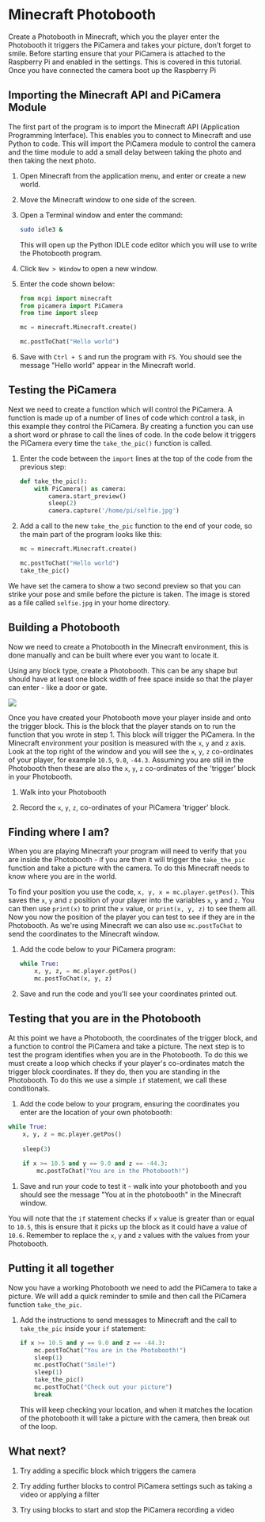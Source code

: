 # Minecraft Photobooth

Create a Photobooth in Minecraft, which you the player enter the Photobooth it triggers the PiCamera and takes your picture, don't forget to smile.  Before starting ensure that your PiCamera is attached to the Raspberry Pi and enabled in the settings.  This is covered in this tutorial.  Once you have connected the camera boot up the Raspberry Pi

## Importing the Minecraft API and PiCamera Module

The first part of the program is to import the Minecraft API (Application Programming Interface). This enables you to connect to Minecraft and use Python to code. This will import the PiCamera module to control the camera and the time module to add a small delay between taking the photo and then taking the next photo.

1. Open Minecraft from the application menu, and enter or create a new world.

1. Move the Minecraft window to one side of the screen.

1. Open a Terminal window and enter the command:
    
    ```bash
    sudo idle3 &
    ```
    
    This will open up the Python IDLE code editor which you will use to write the Photobooth program.

1. Click `New > Window` to open a new window.

1. Enter the code shown below:
   
	``` python
	from mcpi import minecraft
	from picamera import PiCamera
	from time import sleep
	
	mc = minecraft.Minecraft.create()
	
	mc.postToChat("Hello world")
	```

1. Save with `Ctrl + S` and run the program with `F5`. You should see the message "Hello world" appear in the Minecraft world.

## Testing the PiCamera

Next we need to create a function which will control the PiCamera. A function is made up of a number of lines of code which control a task, in this example they control the PiCamera. By creating a function you can use a short word or phrase to call the lines of code. In the code below it triggers the PiCamera every time the `take_the_pic()` function is called.

1. Enter the code between the `import` lines at the top of the code from the previous step:

    ``` python
    def take_the_pic():
    	with PiCamera() as camera:
    		camera.start_preview()
    		sleep(2)
    		camera.capture('/home/pi/selfie.jpg')
    ```

1. Add a call to the new `take_the_pic` function to the end of your code, so the main part of the program looks like this:

    ```python
    mc = minecraft.Minecraft.create()
    
    mc.postToChat("Hello world")
    take_the_pic()
    ```

We have set the camera to show a two second preview so that you can strike your pose and smile before the picture is taken. The image is stored as a file called `selfie.jpg` in your home directory.

## Building a Photobooth 

Now we need to create a Photobooth in the Minecraft environment, this is done manually and can be built where ever you want to locate it.

Using any block type, create a Photobooth. This can be any shape but should have at least one block width of free space inside so that the player can enter - like a door or gate.

![](images/Photobooth.jpg)

Once you have created your Photobooth move your player inside and onto the trigger block. This is the block that the player stands on to run the function that you wrote in step 1. This block will trigger the PiCamera. In the Minecraft environment your position is measured with the `x`, `y` and `z` axis. Look at the top right of the window and you will see the `x`, `y`, `z` co-ordinates of your player, for example `10.5`, `9.0`, `-44.3`. Assuming you are still in the Photobooth then these are also the `x`, `y`, `z` co-ordinates of the 'trigger' block in your Photobooth.
 
1. Walk into your Photobooth

1. Record the `x`, `y`, `z`, co-ordinates of your PiCamera 'trigger' block.

## Finding where I am?

When you are playing Minecraft your program will need to verify that you are inside the Photobooth - if you are then it will trigger the `take_the_pic` function and take a picture with the camera. To do this Minecraft needs to know where you are in the world.

To find your position you use the code, `x, y, x = mc.player.getPos()`.  This saves the `x`, `y` and `z` position of your player into the variables `x`, `y` and `z`.  You can then use `print(x)` to print the `x` value, or `print(x, y, z)` to see them all. Now you now the position of the player you can test to see if they are in the Photobooth. As we're using Minecraft we can also use `mc.postToChat` to send the coordinates to the Minecraft window.

1. Add the code below to your PiCamera program:

    ``` python
	while True:
		x, y, z, = mc.player.getPos()
		mc.postToChat(x, y, z)
    ```
    
1. Save and run the code and you'll see your coordinates printed out.
	
## Testing that you are in the Photobooth 
 
At this point we have a Photobooth, the coordinates of the trigger block, and a function to control the PiCamera and take a picture. The next step is to test the program identifies when you are in the Photobooth. To do this we must create a loop which checks if your player's co-ordinates match the trigger block coordinates. If they do, then you are standing in the Photobooth. To do this we use a simple `if` statement, we call these conditionals.

1. Add the code below to your program, ensuring the coordinates you enter are the location of your own photobooth:

```python
while True:
    x, y, z = mc.player.getPos()
    
	sleep(3)
	
	if x >= 10.5 and y == 9.0 and z == -44.3:
	    mc.postToChat("You are in the Photobooth!")
```

1. Save and run your code to test it - walk into your photobooth and you should see the message "You at in the photobooth" in the Minecraft window.

You will note that the `if` statement checks if `x` value is greater than or equal to `10.5`, this is ensure that it picks up the block as it could have a value of `10.6`. Remember to replace the `x`, `y` and `z` values with the values from your Photobooth.

## Putting it all together

Now you have a working Photobooth we need to add the PiCamera to take a picture. We will add a quick reminder to smile and then call the PiCamera function `take_the_pic`.

1. Add the instructions to send messages to Minecraft and the call to `take_the_pic` inside your `if` statement:

    ```python
    if x >= 10.5 and y == 9.0 and z == -44.3:
        mc.postToChat("You are in the Photobooth!")
        sleep(1)
        mc.postToChat("Smile!")
        sleep(1)
        take_the_pic()
        mc.postToChat("Check out your picture")
        break
    ```
    
    This will keep checking your location, and when it matches the location of the photobooth it will take a picture with the camera, then break out of the loop.

## What next?

1. Try adding a specific block which triggers the camera

1. Try adding further blocks to control PiCamera settings such as taking a video or applying a filter

1. Try using blocks to start and stop the PiCamera recording a video
